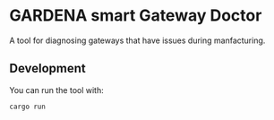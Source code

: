 
# GARDENA smart Gateway Doctor

A tool for diagnosing gateways that have issues during manfacturing.

## Development

You can run the tool with:
```
cargo run
```
